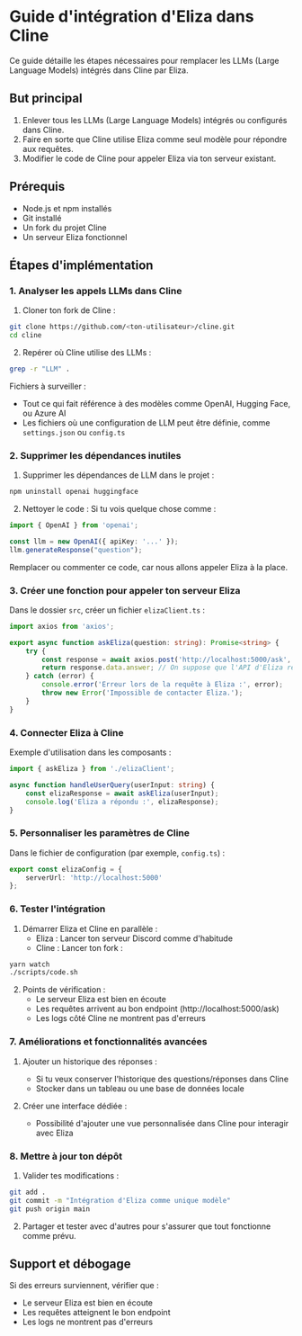 # Guide d'intégration d'Eliza dans Cline

Ce guide détaille les étapes nécessaires pour remplacer les LLMs (Large Language Models) intégrés dans Cline par Eliza.

## But principal

1. Enlever tous les LLMs (Large Language Models) intégrés ou configurés dans Cline.
2. Faire en sorte que Cline utilise Eliza comme seul modèle pour répondre aux requêtes.
3. Modifier le code de Cline pour appeler Eliza via ton serveur existant.

## Prérequis

- Node.js et npm installés
- Git installé
- Un fork du projet Cline
- Un serveur Eliza fonctionnel

## Étapes d'implémentation

### 1. Analyser les appels LLMs dans Cline

1. Cloner ton fork de Cline :
```bash
git clone https://github.com/<ton-utilisateur>/cline.git
cd cline
```

2. Repérer où Cline utilise des LLMs :
```bash
grep -r "LLM" .
```

Fichiers à surveiller :
- Tout ce qui fait référence à des modèles comme OpenAI, Hugging Face, ou Azure AI
- Les fichiers où une configuration de LLM peut être définie, comme `settings.json` ou `config.ts`

### 2. Supprimer les dépendances inutiles

1. Supprimer les dépendances de LLM dans le projet :
```bash
npm uninstall openai huggingface
```

2. Nettoyer le code :
Si tu vois quelque chose comme :
```typescript
import { OpenAI } from 'openai';

const llm = new OpenAI({ apiKey: '...' });
llm.generateResponse("question");
```
Remplacer ou commenter ce code, car nous allons appeler Eliza à la place.

### 3. Créer une fonction pour appeler ton serveur Eliza

Dans le dossier `src`, créer un fichier `elizaClient.ts` :

```typescript
import axios from 'axios';

export async function askEliza(question: string): Promise<string> {
    try {
        const response = await axios.post('http://localhost:5000/ask', { question });
        return response.data.answer; // On suppose que l'API d'Eliza renvoie une clé "answer"
    } catch (error) {
        console.error('Erreur lors de la requête à Eliza :', error);
        throw new Error('Impossible de contacter Eliza.');
    }
}
```

### 4. Connecter Eliza à Cline

Exemple d'utilisation dans les composants :

```typescript
import { askEliza } from './elizaClient';

async function handleUserQuery(userInput: string) {
    const elizaResponse = await askEliza(userInput);
    console.log('Eliza a répondu :', elizaResponse);
}
```

### 5. Personnaliser les paramètres de Cline

Dans le fichier de configuration (par exemple, `config.ts`) :

```typescript
export const elizaConfig = {
    serverUrl: 'http://localhost:5000'
};
```

### 6. Tester l'intégration

1. Démarrer Eliza et Cline en parallèle :
   - Eliza : Lancer ton serveur Discord comme d'habitude
   - Cline : Lancer ton fork :
```bash
yarn watch
./scripts/code.sh
```

2. Points de vérification :
   - Le serveur Eliza est bien en écoute
   - Les requêtes arrivent au bon endpoint (http://localhost:5000/ask)
   - Les logs côté Cline ne montrent pas d'erreurs

### 7. Améliorations et fonctionnalités avancées

1. Ajouter un historique des réponses :
   - Si tu veux conserver l'historique des questions/réponses dans Cline
   - Stocker dans un tableau ou une base de données locale

2. Créer une interface dédiée :
   - Possibilité d'ajouter une vue personnalisée dans Cline pour interagir avec Eliza

### 8. Mettre à jour ton dépôt

1. Valider tes modifications :
```bash
git add .
git commit -m "Intégration d'Eliza comme unique modèle"
git push origin main
```

2. Partager et tester avec d'autres pour s'assurer que tout fonctionne comme prévu.

## Support et débogage

Si des erreurs surviennent, vérifier que :
- Le serveur Eliza est bien en écoute
- Les requêtes atteignent le bon endpoint
- Les logs ne montrent pas d'erreurs
